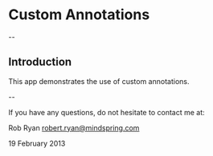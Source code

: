 # Custom Annotations

--

## Introduction

This app demonstrates the use of custom annotations.


--

If you have any questions, do not hesitate to contact me at:

Rob Ryan
robert.ryan@mindspring.com

19 February 2013

